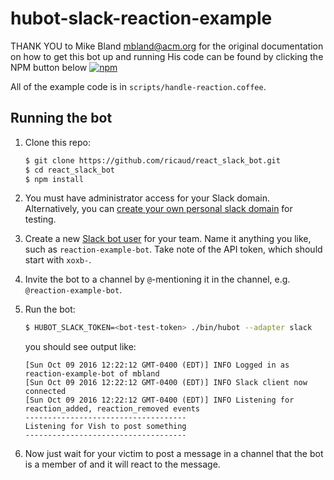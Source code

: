 # hubot-slack-reaction-example

THANK YOU to Mike Bland <mbland@acm.org> for the original documentation on how to get this bot up and running 
His code can be found by clicking the NPM button below
[![npm](https://img.shields.io/npm/v/hubot-slack-reaction-example.svg?maxAge=2592000)](https://www.npmjs.com/package/hubot-slack-reaction-example)


All of the example code is in `scripts/handle-reaction.coffee`.

[hubot]: http://hubot.github.com
[hubot-slack]: https://www.npmjs.com/package/hubot-slack

## Running the bot

1. Clone this repo:
   ```sh
   $ git clone https://github.com/ricaud/react_slack_bot.git
   $ cd react_slack_bot
   $ npm install
   ```

1. You must have administrator access for your Slack domain. Alternatively, you
   can [create your own personal slack domain][slack-create] for testing.

1. Create a new [Slack bot user][slack-bot-user] for your team. Name it
   anything you like, such as `reaction-example-bot`. Take note of the
   API token, which should start with `xoxb-`.

1. Invite the bot to a channel by `@`-mentioning it in the channel, e.g.
   `@reaction-example-bot`.

1. Run the bot:
   ```sh
   $ HUBOT_SLACK_TOKEN=<bot-test-token> ./bin/hubot --adapter slack
   ```
   you should see output like:
   ```
   [Sun Oct 09 2016 12:22:12 GMT-0400 (EDT)] INFO Logged in as reaction-example-bot of mbland
   [Sun Oct 09 2016 12:22:12 GMT-0400 (EDT)] INFO Slack client now connected
   [Sun Oct 09 2016 12:22:12 GMT-0400 (EDT)] INFO Listening for reaction_added, reaction_removed events
   ------------------------------------
   Listening for Vish to post something
   ------------------------------------
   ```

1. Now just wait for your victim to post a message in a channel that the bot is a member of and it will
   react to the message.

[slack-create]: https://slack.com/create
[slack-bot-user]: https://api.slack.com/bot-users]

